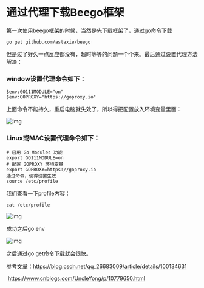# 通过代理下载Beego框架

第一次使用beego框架的时候，当然是先下载框架了，通过go命令下载

```
go get github.com/astaxie/beego
```

但是过了好久一点反应都没有，超时等等的问题一个个来。最后通过设置代理方法解决：

### window设置代理命令如下：

```
$env:GO111MODULE="on"
$env:GOPROXY="https://goproxy.io"
```

上面命令不能持久，重启电脑就失效了，所以得把配置放入环境变量里面：

![img](https://p1-jj.byteimg.com/tos-cn-i-t2oaga2asx/gold-user-assets/2020/7/19/17364cdafec8e339~tplv-t2oaga2asx-image.image)

### Linux或MAC设置代理命令如下：









```
# 启用 Go Modules 功能
export GO111MODULE=on
# 配置 GOPROXY 环境变量
export GOPROXY=https://goproxy.io
通过命令，使得设置生效
source /etc/profile
```

我们查看一下profile内容：

```
cat /etc/profile
```

![img](https://p1-jj.byteimg.com/tos-cn-i-t2oaga2asx/gold-user-assets/2020/7/19/17364d1ba796c236~tplv-t2oaga2asx-image.image)



成功之后go env

![img](https://p1-jj.byteimg.com/tos-cn-i-t2oaga2asx/gold-user-assets/2020/7/19/17364c3187b4a8d4~tplv-t2oaga2asx-image.image)

之后通过go get命令下载就会很快。

参考文章：https://blog.csdn.net/qq_26683009/article/details/100134631

​         https://www.cnblogs.com/UncleYong/p/10779650.html